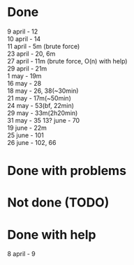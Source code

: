 # Done
9 april - 12  
10 april - 14  
11 april - 5m (brute force)  
23 april - 20, 6m  
27 april - 11m (brute force, O(n) with help)  
29 april - 21m  
1 may - 19m  
16 may - 28  
18 may - 26, 38(~30min)  
21 may - 17m(~50min)  
24 may - 53(bf, 22min)  
29 may - 33m(2h20min)  
31 may - 35
13? june - 70  
19 june - 22m   
25 june - 101   
26 june - 102, 66  


# Done with problems


# Not done (TODO)


# Done with help
8 april - 9